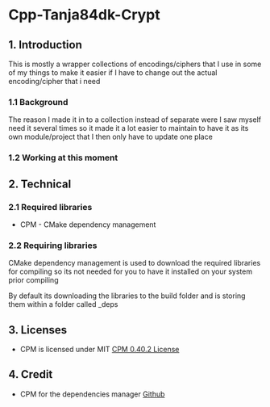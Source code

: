 # Cpp-Tanja84dk-Crypt

## 1. Introduction

This is mostly a wrapper collections of encodings/ciphers that I use in some of my things to make it easier if I have to change out the actual encoding/cipher that i need

### 1.1 Background

The reason I made it in to a collection instead of separate were I saw myself need it several times so it made it a lot easier to maintain to have it as its own module/project that I then only have to update one place

### 1.2 Working at this moment

## 2. Technical

### 2.1 Required libraries

- CPM - CMake dependency management

### 2.2 Requiring libraries

CMake dependency management is used to download the required libraries for compiling so its not needed for you to have it installed on your system prior compiling

By default its downloading the libraries to the build folder and is storing them within a folder called \_deps

## 3. Licenses

- CPM is licensed under MIT [CPM 0.40.2 License](https://github.com/cpm-cmake/CPM.cmake/blob/v0.40.2/LICENSE)

## 4. Credit

- CPM for the dependencies manager [Github](https://github.com/cpm-cmake/CPM.cmake)
